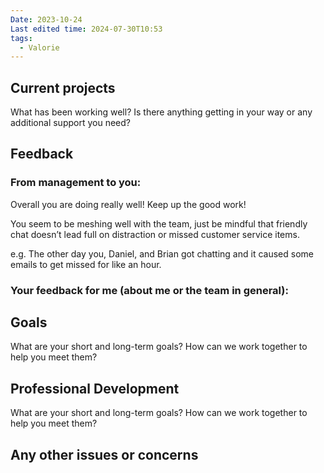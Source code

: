 ```yaml
---
Date: 2023-10-24
Last edited time: 2024-07-30T10:53
tags:
  - Valorie
---
```

## Current projects

What has been working well? Is there anything getting in your way or any additional support you need?

  

## Feedback

### From management to you:

Overall you are doing really well! Keep up the good work!

You seem to be meshing well with the team, just be mindful that friendly chat doesn’t lead full on distraction or missed customer service items.

e.g. The other day you, Daniel, and Brian got chatting and it caused some emails to get missed for like an hour.

### Your feedback for me (about me or the team in general):

  

## Goals

What are your short and long-term goals? How can we work together to help you meet them?

  

## Professional Development

What are your short and long-term goals? How can we work together to help you meet them?

  

## Any other issues or concerns